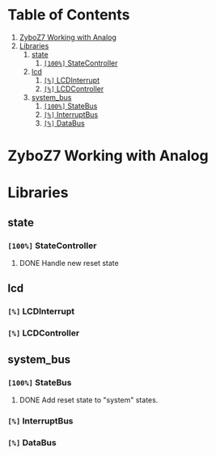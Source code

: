 
# Table of Contents

1.  [ZyboZ7 Working with Analog](#org1cce734)
2.  [Libraries](#org95a1c78)
    1.  [state](#orgb86632d)
        1.  [<code>[100%]</code> StateController](#org1791a66)
    2.  [lcd](#org16e2875)
        1.  [<code>[%]</code> LCDInterrupt](#orgb9b03e0)
        2.  [<code>[%]</code> LCDController](#org14da45a)
    3.  [system\_bus](#orgd0a485f)
        1.  [<code>[100%]</code> StateBus](#org1f2b7c7)
        2.  [<code>[%]</code> InterruptBus](#org13c2704)
        3.  [<code>[%]</code> DataBus](#org2458863)


<a id="org1cce734"></a>

# ZyboZ7 Working with Analog


<a id="org95a1c78"></a>

# Libraries


<a id="orgb86632d"></a>

## state


<a id="org1791a66"></a>

### <code>[100%]</code> StateController

1.  DONE Handle new reset state


<a id="org16e2875"></a>

## lcd


<a id="orgb9b03e0"></a>

### <code>[%]</code> LCDInterrupt


<a id="org14da45a"></a>

### <code>[%]</code> LCDController


<a id="orgd0a485f"></a>

## system\_bus


<a id="org1f2b7c7"></a>

### <code>[100%]</code> StateBus

1.  DONE Add reset state to "system" states.


<a id="org13c2704"></a>

### <code>[%]</code> InterruptBus


<a id="org2458863"></a>

### <code>[%]</code> DataBus


